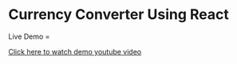 # Currency Converter Using React

Live Demo = 

<a href="https://youtu.be/KQgI6vgnlog?si=WFdhlo0BkzbSp1Y6" target="_blank">Click here to watch demo youtube video</a>

